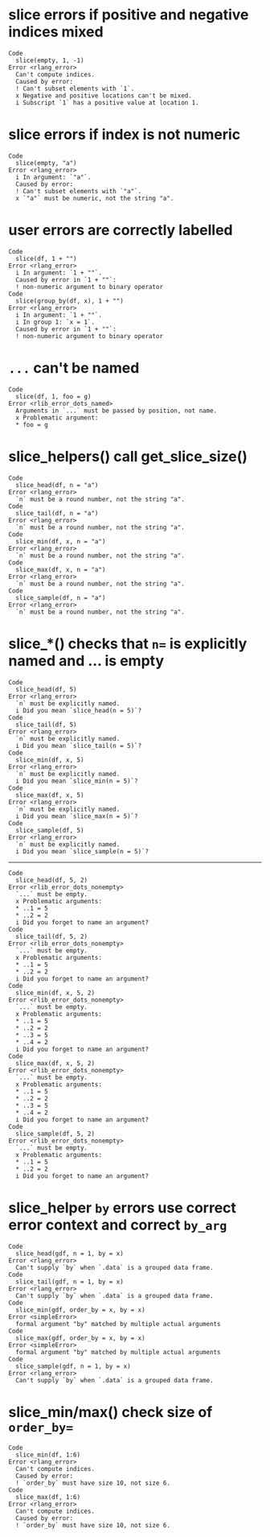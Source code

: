 # slice errors if positive and negative indices mixed

    Code
      slice(empty, 1, -1)
    Error <rlang_error>
      Can't compute indices.
      Caused by error:
      ! Can't subset elements with `1`.
      x Negative and positive locations can't be mixed.
      i Subscript `1` has a positive value at location 1.

# slice errors if index is not numeric

    Code
      slice(empty, "a")
    Error <rlang_error>
      i In argument: `"a"`.
      Caused by error:
      ! Can't subset elements with `"a"`.
      x `"a"` must be numeric, not the string "a".

# user errors are correctly labelled

    Code
      slice(df, 1 + "")
    Error <rlang_error>
      i In argument: `1 + ""`.
      Caused by error in `1 + ""`:
      ! non-numeric argument to binary operator
    Code
      slice(group_by(df, x), 1 + "")
    Error <rlang_error>
      i In argument: `1 + ""`.
      i In group 1: `x = 1`.
      Caused by error in `1 + ""`:
      ! non-numeric argument to binary operator

# `...` can't be named

    Code
      slice(df, 1, foo = g)
    Error <rlib_error_dots_named>
      Arguments in `...` must be passed by position, not name.
      x Problematic argument:
      * foo = g

# slice_helpers() call get_slice_size()

    Code
      slice_head(df, n = "a")
    Error <rlang_error>
      `n` must be a round number, not the string "a".
    Code
      slice_tail(df, n = "a")
    Error <rlang_error>
      `n` must be a round number, not the string "a".
    Code
      slice_min(df, x, n = "a")
    Error <rlang_error>
      `n` must be a round number, not the string "a".
    Code
      slice_max(df, x, n = "a")
    Error <rlang_error>
      `n` must be a round number, not the string "a".
    Code
      slice_sample(df, n = "a")
    Error <rlang_error>
      `n` must be a round number, not the string "a".

# slice_*() checks that `n=` is explicitly named and ... is empty

    Code
      slice_head(df, 5)
    Error <rlang_error>
      `n` must be explicitly named.
      i Did you mean `slice_head(n = 5)`?
    Code
      slice_tail(df, 5)
    Error <rlang_error>
      `n` must be explicitly named.
      i Did you mean `slice_tail(n = 5)`?
    Code
      slice_min(df, x, 5)
    Error <rlang_error>
      `n` must be explicitly named.
      i Did you mean `slice_min(n = 5)`?
    Code
      slice_max(df, x, 5)
    Error <rlang_error>
      `n` must be explicitly named.
      i Did you mean `slice_max(n = 5)`?
    Code
      slice_sample(df, 5)
    Error <rlang_error>
      `n` must be explicitly named.
      i Did you mean `slice_sample(n = 5)`?

---

    Code
      slice_head(df, 5, 2)
    Error <rlib_error_dots_nonempty>
      `...` must be empty.
      x Problematic arguments:
      * ..1 = 5
      * ..2 = 2
      i Did you forget to name an argument?
    Code
      slice_tail(df, 5, 2)
    Error <rlib_error_dots_nonempty>
      `...` must be empty.
      x Problematic arguments:
      * ..1 = 5
      * ..2 = 2
      i Did you forget to name an argument?
    Code
      slice_min(df, x, 5, 2)
    Error <rlib_error_dots_nonempty>
      `...` must be empty.
      x Problematic arguments:
      * ..1 = 5
      * ..2 = 2
      * ..3 = 5
      * ..4 = 2
      i Did you forget to name an argument?
    Code
      slice_max(df, x, 5, 2)
    Error <rlib_error_dots_nonempty>
      `...` must be empty.
      x Problematic arguments:
      * ..1 = 5
      * ..2 = 2
      * ..3 = 5
      * ..4 = 2
      i Did you forget to name an argument?
    Code
      slice_sample(df, 5, 2)
    Error <rlib_error_dots_nonempty>
      `...` must be empty.
      x Problematic arguments:
      * ..1 = 5
      * ..2 = 2
      i Did you forget to name an argument?

# slice_helper `by` errors use correct error context and correct `by_arg`

    Code
      slice_head(gdf, n = 1, by = x)
    Error <rlang_error>
      Can't supply `by` when `.data` is a grouped data frame.
    Code
      slice_tail(gdf, n = 1, by = x)
    Error <rlang_error>
      Can't supply `by` when `.data` is a grouped data frame.
    Code
      slice_min(gdf, order_by = x, by = x)
    Error <simpleError>
      formal argument "by" matched by multiple actual arguments
    Code
      slice_max(gdf, order_by = x, by = x)
    Error <simpleError>
      formal argument "by" matched by multiple actual arguments
    Code
      slice_sample(gdf, n = 1, by = x)
    Error <rlang_error>
      Can't supply `by` when `.data` is a grouped data frame.

# slice_min/max() check size of `order_by=`

    Code
      slice_min(df, 1:6)
    Error <rlang_error>
      Can't compute indices.
      Caused by error:
      ! `order_by` must have size 10, not size 6.
    Code
      slice_max(df, 1:6)
    Error <rlang_error>
      Can't compute indices.
      Caused by error:
      ! `order_by` must have size 10, not size 6.

